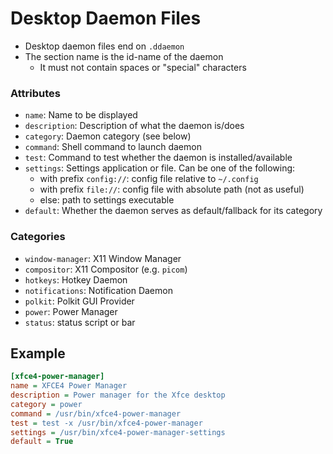 # Desktop Daemon Files

* Desktop daemon files end on `.ddaemon`
* The section name is the id-name of the daemon
    * It must not contain spaces or "special" characters

### Attributes
* `name`: Name to be displayed
* `description`: Description of what the daemon is/does
* `category`: Daemon category (see below)
* `command`: Shell command to launch daemon
* `test`: Command to test whether the daemon is installed/available
* `settings`: Settings application or file. Can be one of the following:
    * with prefix `config://`: config file relative to `~/.config`
    * with prefix `file://`: config file with absolute path (not as useful)
    * else: path to settings executable
* `default`: Whether the daemon serves as default/fallback for its category

### Categories
* `window-manager`: X11 Window Manager
* `compositor`: X11 Compositor (e.g. `picom`)
* `hotkeys`: Hotkey Daemon
* `notifications`: Notification Daemon
* `polkit`: Polkit GUI Provider
* `power`: Power Manager
* `status`: status script or bar

## Example
```ini
[xfce4-power-manager]
name = XFCE4 Power Manager
description = Power manager for the Xfce desktop
category = power
command = /usr/bin/xfce4-power-manager
test = test -x /usr/bin/xfce4-power-manager
settings = /usr/bin/xfce4-power-manager-settings
default = True
```

